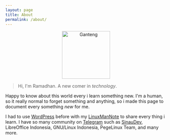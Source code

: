 ```yaml
---
layout: page
title: About
permalink: /about/
---
```

<center><img src="../asset/images/pass.png" alt="Ganteng" height="150" width="150"></center>

> Hi, I'm Ramadhan.
> A new comer in _technology_.

Happy to know about this world every i learn something new. I'm a human, so it really normal to forget something and anything, so i made this page to document every something _new_ for me.

I had to use [WordPress](http://wordpress.com) before with my [LinuxManNote](http://linuxmannote.wordpress.com) to share every thing i learn. I have so many community on [Telegram](http://telegram.org) such as [SinauDev](http://sinaudev.org), LibreOffice Indonesia, GNU/Linux Indonesia, PegeLinux Team, and many more.
